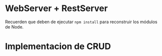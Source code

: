 # WebServer + RestServer

Recuerden que deben de ejecutar ```npm install``` para reconstruir los módulos de Node.

# Implementacion de CRUD
